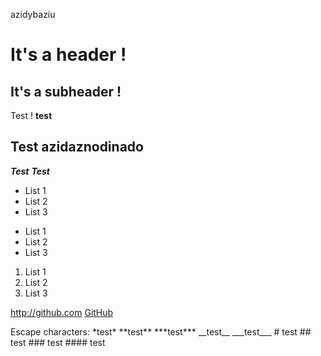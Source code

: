 azidybaziu
# It's a header !
## It's a subheader !
Test ! **test**

## Test **azidaznodinado**

***Test***
___Test___
* List 1
* List 2
* List 3

- List 1
- List 2
- List 3

1. List 1
2. List 2
3. List 3

<http://github.com>
[GitHub](http://github.com)

Escape characters:
\*test\*
\*\*test\*\*
\*\*\*test\*\*\*
\_\_test\_\_
\_\_\_test\_\_\_
\# test
\## test
\### test
\#### test
